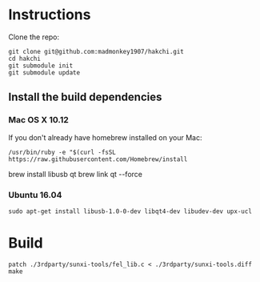# Instructions

Clone the repo:

```
git clone git@github.com:madmonkey1907/hakchi.git
cd hakchi
git submodule init
git submodule update
```

## Install the build dependencies

### Mac OS X 10.12

If you don't already have homebrew installed on your Mac:

```
/usr/bin/ruby -e "$(curl -fsSL https://raw.githubusercontent.com/Homebrew/install
```

brew install libusb qt
brew link qt --force

### Ubuntu 16.04


```
sudo apt-get install libusb-1.0-0-dev libqt4-dev libudev-dev upx-ucl
```


# Build

```
patch ./3rdparty/sunxi-tools/fel_lib.c < ./3rdparty/sunxi-tools.diff
make
```
